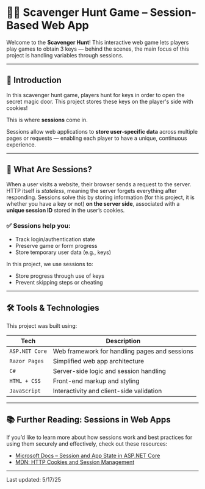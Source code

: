 # 🕵️‍♀️ Scavenger Hunt Game – Session-Based Web App

Welcome to the **Scavenger Hunt**! This interactive web game lets players play games to obtain 3 keys — behind the scenes, the main focus of this project is handling variables through sessions.

---

## 🎯 Introduction

In this scavenger hunt game, players hunt for keys in order to open the secret magic door. This project stores these keys on the player's side with cookies!

This is where **sessions** come in.

Sessions allow web applications to **store user-specific data** across multiple pages or requests — enabling each player to have a unique, continuous experience.

---

## 🧠 What Are Sessions?

When a user visits a website, their browser sends a request to the server. HTTP itself is *stateless*, meaning the server forgets everything after responding. Sessions solve this by storing information (for this project, it is whether you have a key or not) **on the server side**, associated with a **unique session ID** stored in the user’s cookies.

### ✅ Sessions help you:
- Track login/authentication state
- Preserve game or form progress
- Store temporary user data (e.g., keys)

In this project, we use sessions to:
- Store progress through use of keys
- Prevent skipping steps or cheating

---

## 🛠 Tools & Technologies

This project was built using:

| Tech              | Description                                         |
|------------------|-----------------------------------------------------|
| `ASP.NET Core`    | Web framework for handling pages and sessions      |
| `Razor Pages`     | Simplified web app architecture                    |
| `C#`              | Server-side logic and session handling             |
| `HTML + CSS`      | Front-end markup and styling                       |
| `JavaScript`      | Interactivity and client-side validation           |

---

## 📚 Further Reading: Sessions in Web Apps

If you’d like to learn more about how sessions work and best practices for using them securely and effectively, check out these resources:

- [Microsoft Docs – Session and App State in ASP.NET Core](https://learn.microsoft.com/en-us/aspnet/core/fundamentals/app-state?view=aspnetcore-7.0)
- [MDN: HTTP Cookies and Session Management](https://developer.mozilla.org/en-US/docs/Web/HTTP/Cookies)

---

Last updated: 5/17/25
